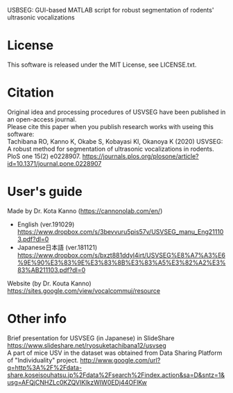 USBSEG: GUI-based MATLAB script for robust segmentation of rodents' ultrasonic vocalizations

# License 
This software is released under the MIT License, see LICENSE.txt.

# Citation 
Original idea and processing procedures of USVSEG have been published in an open-access journal.  
Please cite this paper when you publish research works with useing this software:  
Tachibana RO, Kanno K, Okabe S, Kobayasi KI, Okanoya K (2020) USVSEG: A robust method for segmentation of ultrasonic vocalizations in rodents. PloS one 15(2) e0228907.   https://journals.plos.org/plosone/article?id=10.1371/journal.pone.0228907

# User's guide
Made by Dr. Kota Kanno (https://cannonolab.com/en/)  
* English (ver.191029)   https://www.dropbox.com/s/3bevvuru5pis57v/USVSEG_manu_Eng211103.pdf?dl=0
* Japanese日本語 (ver.181121)  https://www.dropbox.com/s/bxzt881ddyl4irt/USVSEG%E8%A7%A3%E6%9E%90%E3%83%9E%E3%83%8B%E3%83%A5%E3%82%A2%E3%83%AB211103.pdf?dl=0

Website (by Dr. Kouta Kanno)  
https://sites.google.com/view/vocalcommuj/resource

# Other info
Brief presentation for USVSEG (in Japanese) in SlideShare https://www.slideshare.net/ryosuketachibana12/usvseg  
A part of mice USV in the dataset was obtained from Data Sharing Platform of "Individuality" project. http://www.google.com/url?q=http%3A%2F%2Fdata-share.koseisouhatsu.jp%2Fdata%2Fsearch%2Findex.action&sa=D&sntz=1&usg=AFQjCNHZLc0KZQVIKIkzWIW0EDj44OFlKw


